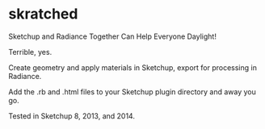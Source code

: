 skratched
=========
Sketchup and Radiance Together Can Help Everyone Daylight!

Terrible, yes.

Create geometry and apply materials in Sketchup, export for processing in Radiance.

Add the .rb and .html files to your Sketchup plugin directory and away you go.

Tested in Sketchup 8, 2013, and 2014.

